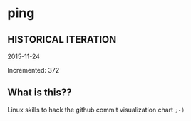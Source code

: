 # ping

## HISTORICAL ITERATION
2015-11-24

Incremented: 372

## What is this?? 
Linux skills to hack the github commit visualization chart `;-)`
